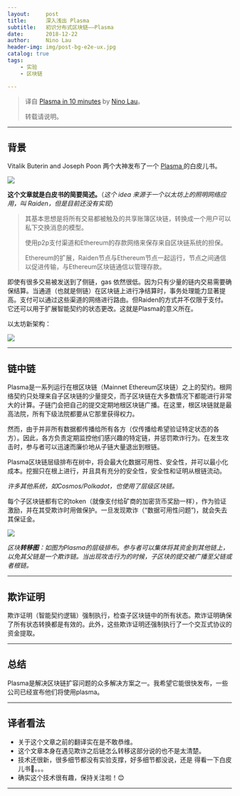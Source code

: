 ```yaml
---
layout:     post
title:      深入浅出 Plasma
subtitle:   初识分布式区块链——Plasma
date:       2018-12-22
author:     Nino Lau
header-img: img/post-bg-e2e-ux.jpg
catalog: true
tags:
    - 实验
    - 区块链

---
```


> 译自 [Plasma in 10 minutes](https://medium.com/chain-cloud-company-blog/plasma-in-10-minutes-c856da94e339) by [Nino Lau](https://lovelybuggies.github.io/)。
>
>  转载请说明。

---

## 背景

Vitalik Buterin and Joseph Poon 两个大神发布了一个 [Plasma ](http://plasma.io/) 的白皮儿书。

![](https://ws3.sinaimg.cn/large/006tNbRwgy1fygq7eciwqj30uw0d4wgb.jpg)

**这个文章就是白皮书的简要简述。**（*这个 idea 来源于一个以太坊上的照明网络应用，叫 Raiden，但是目前还没有实现*）

> 其基本思想是将所有交易都被触及的共享账簿区块链，转换成一个用户可以私下交换消息的模型。
>
> 使用p2p支付渠道和Ethereum的存款网络来保存来自区块链系统的担保。
>
> Ethereum的扩展，Raiden节点与Ethereum节点一起运行，节点之间通信以促进传输，与Ethereum区块链通信以管理存款。

即使有很多交易被发送到了侧链，gas 依然很低。因为只有少量的链内交易需要确保结算。当通道（也就是侧链）在区块链上进行净结算时，事务处理能力显著提高。支付可以通过这些渠道的网络进行路由。但Raiden的方式并不仅限于支付。它还可以用于扩展智能契约的状态更改。这就是Plasma的意义所在。

以太坊新架构：

![](https://ws1.sinaimg.cn/large/006tNbRwgy1fygqoahv6zj31060liq3v.jpg)



----

## 链中链

Plasma是一系列运行在根区块链（Mainnet Ethereum区块链）之上的契约。根网络契约只处理来自子区块链的少量提交，而子区块链在大多数情况下都能进行非常大的计算。子链门会把自己的提交定期地根区块链广播。在这里，根区块链就是最高法院，所有下级法院都要从它那里获得权力。

然而，由于并非所有数据都传播给所有各方（仅传播给希望验证特定状态的各方）。因此，各方负责定期监控他们感兴趣的特定链，并惩罚欺诈行为。在发生攻击时，参与者可以迅速而廉价地从子链大量退出到根链。

Plasma区块链层级排布在树中，将会最大化数据可用性、安全性，并可以最小化成本。挖掘只在根上进行，并且具有充分的安全性，安全性和证明从根链流动。

*许多其他系统，如Cosmos/Polkadot，也使用了层级区块链。*

每个子区块链都有它的token（就像支付给矿商的加密货币奖励一样），作为验证激励，并在其受欺诈时用做保护。一旦发现欺诈（“数据可用性问题”)，就会失去其保证金。

![](https://ws1.sinaimg.cn/large/006tNbRwgy1fygr515iqyj30v60u0acr.jpg)

*区块**转移图**：如图为Plasma的层级排布。参与者可以集体将其资金到其他链上，以免其父链是一个欺诈链。当出现攻击行为的时候，子区块的提交被广播至父链或者根链。*



---

## 欺诈证明

欺诈证明（智能契约逻辑）强制执行，检查子区块链中的所有状态。欺诈证明确保了所有状态转换都是有效的。此外，这些欺诈证明还强制执行了一个交互式协议的资金提取。



---

## 总结

Plasma是解决区块链扩容问题的众多解决方案之一。我希望它能很快发布，一些公司已经宣布他们将使用plasma。



---

## 译者看法

- 关于这个文章之前的翻译实在是不敢恭维。
- 这个文章本身在遇见欺诈之后链怎么转移这部分说的也不是太清楚。
- 技术还很新，很多细节都没有实验支撑，好多细节都没说，还是 得看一下白皮儿书📖。。。
- 确实这个技术很有趣，保持关注啦！😊



---

